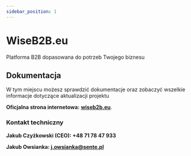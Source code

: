 ```yaml
---
sidebar_position: 1
---
```


# WiseB2B.eu

Platforma B2B dopasowana do potrzeb Twojego biznesu


## Dokumentacja

W tym miejscu możesz sprawdzić dokumentacje oraz zobaczyć wszelkie informacje dotyczące aktualizacji projektu

**Oficjalna strona internetowa:**  **[wiseb2b.eu](https://wiseb2b.eu/)**.

### Kontakt techniczny

**Jakub Czyżkowski (CEO): +48 71 78 47 933**

**Jakub Owsianka: j.owsianka@sente.pl**
